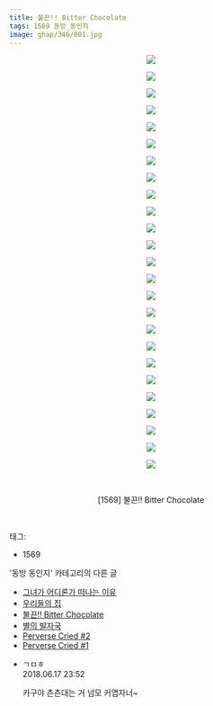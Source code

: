 ```yaml
---
title: 불끈!! Bitter Chocolate
tags: 1569 동방_동인지
image: ghap/346/001.jpg
---
```

<div class="article">
<p style="text-align: center; clear: none; float: none;"><img src="{{ site.nasurl }}/ghap/346/001.jpg"/></p>
<p style="text-align: center; clear: none; float: none;"><img src="{{ site.nasurl }}/ghap/346/002.jpg"/></p>
<p style="text-align: center; clear: none; float: none;"><img src="{{ site.nasurl }}/ghap/346/003.jpg"/></p>
<p style="text-align: center; clear: none; float: none;"><img src="{{ site.nasurl }}/ghap/346/004.jpg"/></p>
<p style="text-align: center; clear: none; float: none;"><img src="{{ site.nasurl }}/ghap/346/005.jpg"/></p>
<p style="text-align: center; clear: none; float: none;"><img src="{{ site.nasurl }}/ghap/346/006.jpg"/></p>
<p style="text-align: center; clear: none; float: none;"><img src="{{ site.nasurl }}/ghap/346/007.jpg"/></p>
<p style="text-align: center; clear: none; float: none;"><img src="{{ site.nasurl }}/ghap/346/008.jpg"/></p>
<p style="text-align: center; clear: none; float: none;"><img src="{{ site.nasurl }}/ghap/346/009.jpg"/></p>
<p style="text-align: center; clear: none; float: none;"><img src="{{ site.nasurl }}/ghap/346/010.jpg"/></p>
<p style="text-align: center; clear: none; float: none;"><img src="{{ site.nasurl }}/ghap/346/011.jpg"/></p>
<p style="text-align: center; clear: none; float: none;"><img src="{{ site.nasurl }}/ghap/346/012.jpg"/></p>
<p style="text-align: center; clear: none; float: none;"><img src="{{ site.nasurl }}/ghap/346/013.jpg"/></p>
<p style="text-align: center; clear: none; float: none;"><img src="{{ site.nasurl }}/ghap/346/014.jpg"/></p>
<p style="text-align: center; clear: none; float: none;"><img src="{{ site.nasurl }}/ghap/346/015.jpg"/></p>
<p style="text-align: center; clear: none; float: none;"><img src="{{ site.nasurl }}/ghap/346/016.jpg"/></p>
<p style="text-align: center; clear: none; float: none;"><img src="{{ site.nasurl }}/ghap/346/017.jpg"/></p>
<p style="text-align: center; clear: none; float: none;"><img src="{{ site.nasurl }}/ghap/346/018.jpg"/></p>
<p style="text-align: center; clear: none; float: none;"><img src="{{ site.nasurl }}/ghap/346/019.jpg"/></p>
<p style="text-align: center; clear: none; float: none;"><img src="{{ site.nasurl }}/ghap/346/020.jpg"/></p>
<p style="text-align: center; clear: none; float: none;"><img src="{{ site.nasurl }}/ghap/346/021.jpg"/></p>
<p style="text-align: center; clear: none; float: none;"><img src="{{ site.nasurl }}/ghap/346/022.jpg"/></p>
<p style="text-align: center; clear: none; float: none;"><img src="{{ site.nasurl }}/ghap/346/023.jpg"/></p>
<p style="text-align: center; clear: none; float: none;"><img src="{{ site.nasurl }}/ghap/346/024.jpg"/></p>
<p style="text-align: center; clear: none; float: none;"><img src="{{ site.nasurl }}/ghap/346/025.jpg"/></p>
<p style="text-align: center; clear: none; float: none;"><br/></p>
<p style="text-align: center; clear: none; float: none;">[1569] 불끈!! Bitter Chocolate</p>
<p style="text-align: center; clear: none; float: none;"><br/></p>
</div><div class="tagTrail">
<p>태그: </p>
<ul>
<li>1569</li>
</ul>
</div><div class="another">
<p>'동방 동인지' 카테고리의 다른 글</p>
<ul>
<li><a href="/2016-06-20-ghap_349">그녀가 어디론가 떠나는 이유</a></li>
<li><a href="/2016-06-20-ghap_347">우리들의 집</a></li>
<li><a href="/2016-06-20-ghap_346">불끈!! Bitter Chocolate</a></li>
<li><a href="/2016-06-20-ghap_345">별의 발자국</a></li>
<li><a href="/2016-06-20-ghap_344">Perverse Cried #2</a></li>
<li><a href="/2016-06-20-ghap_343">Perverse Cried #1</a></li>
</ul>
</div><div class="cb_module cb_fluid">
<div class="cb_wrt cb_profile">
<div class="comment">
<ul>
<li class="cb_thumb_off" id="comment15271976">
<div class="cb_comment_area">
<div class="cb_info_area">
<div class="cb_section">
<span class="cb_nick_name">ㄱㅁㅎ</span>
</div>
<div class="cb_section">
<span class="cb_date">2018.06.17 23:52 </span>
</div>
</div>
<div class="cb_dsc_comment">
<p class="cb_dsc">
											카구야 츤츤대는 거 넘모 커엽자너~
										</p>
</div>
</div></li>
</ul>
</div>
</div><!-- commentList close -->
</div>